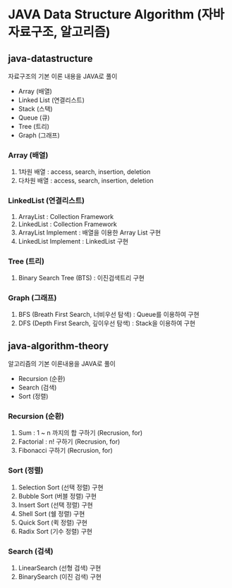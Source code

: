 # JAVA Data Structure Algorithm (자바 자료구조, 알고리즘)

## java-datastructure 
자료구조의 기본 이론 내용을 JAVA로 풀이
- Array (배열)
- Linked List (연결리스트)
- Stack (스택)
- Queue (큐)
- Tree (트리) 
- Graph (그래프) 


### Array (배열)
1. 1차원 배열 : access, search, insertion, deletion
2. 다차원 배열 : access, search, insertion, deletion

 
### LinkedList (연결리스트)
1. ArrayList : Collection Framework
2. LinkedList : Collection Framework
3. ArrayList Implement : 배열을 이용한 Array List 구현
4. LinkedList Implement : LinkedList 구현


### Tree (트리)
1. Binary Search Tree (BTS) : 이진검색트리 구현


### Graph (그래프) 
1. BFS (Breath First Search, 너비우선 탐색)  : Queue를 이용하여 구현 
2. DFS (Depth First Search, 깊이우선 탐색) : Stack을 이용하여 구현



## java-algorithm-theory 
알고리즘의 기본 이론내용을 JAVA로 풀이
- Recursion (순환)
- Search (검색)
- Sort (정렬) 

### Recursion (순환)  
1.  Sum : 1 ~ n 까지의 합 구하기 (Recrusion, for)
2.  Factorial : n! 구하기 (Recrusion, for)
3.  Fibonacci 구하기 (Recrusion, for)


### Sort (정렬)
1. Selection Sort (선택 정렬) 구현 
2. Bubble Sort (버블 정렬) 구현
3. Insert Sort (선택 정렬) 구현
4. Shell Sort (쉘 정렬) 구현 
5. Quick Sort (퀵 정렬) 구현
6. Radix Sort (기수 정렬) 구현


### Search (검색)
1. LinearSearch (선형 검색) 구현
2. BinarySearch (이진 검색) 구현

